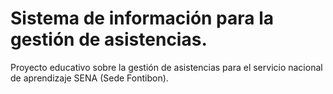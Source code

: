 # Sistema de información para la gestión de asistencias.
Proyecto educativo sobre la gestión de asistencias para el servicio nacional de aprendizaje SENA (Sede Fontibon).
